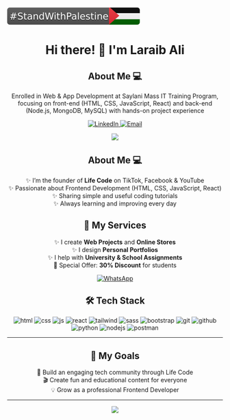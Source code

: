 [![Stand With Palestine](https://raw.githubusercontent.com/22mahmoud/StandWithPalestine/main/public/StandWithPalestine.svg)](https://standwithpalestine.vercel.app)
<h1 align="center"> Hi there! 👋 I'm Laraib Ali</h1>
<h2 align="center">About Me 💻</h2><p align="center">Enrolled in Web & App Development at Saylani Mass IT Training Program, focusing on front-end (HTML, CSS, JavaScript, React) and back-end (Node.js, MongoDB, MySQL) with hands-on project experience </p>
<!-- <img width="1584" height="396" alt="Laraib Ali" src="https://github.com/user-attachments/assets/b835c77e-f4df-4d32-979b-9589011a02d3" />  -->

<p align="center"><a href="https://www.linkedin.com/in/laraib-ali-b0072b1b9/" target="_blank">
<img src="https://cdn-icons-png.flaticon.com/512/3536/3536505.png" alt="LinkedIn" width="35" height="35"/>
<a href="mailto:laraibali.0238@gmail.com" target="_blank">
<img src="https://cdn-icons-png.flaticon.com/512/732/732200.png" alt="Email" width="35" height="35"/>
</a>
</p>

<p align="center">
  <img src="https://media.giphy.com/media/v1.Y2lkPWVjZjA1ZTQ3djc4aG5xbnFtMm91ZTQxM2gzczA5YXR2Njc3cnE5MXd2bnl6ZmFvNyZlcD12MV9naWZzX3NlYXJjaCZjdD1n/Vcdbi5o470i9FACaZO/giphy.gif" width="300" />
</p>

<h2 align="center">About Me 💻</h2>

<p align="center">
✨ I’m the founder of <b>Life Code</b> on TikTok, Facebook & YouTube <br>
✨ Passionate about Frontend Development (HTML, CSS, JavaScript, React) <br>
✨ Sharing simple and useful coding tutorials <br>
✨ Always learning and improving every day  
</p>


<h2 align="center">🛒 My Services</h2>

<p align="center">
✨ I create <b>Web Projects</b> and <b>Online Stores</b> <br>
✨ I design <b>Personal Portfolios</b> <br>
✨ I help with <b>University & School Assignments</b> <br>
🎁 Special Offer: <b>30% Discount</b> for students
</p>

<p align="center">
  <a href="https://wh.ms/201123382567" target="_blank">
    <img src="https://upload.wikimedia.org/wikipedia/commons/6/6b/WhatsApp.svg" alt="WhatsApp" width="40" height="40"/>
  </a>
</p>


<h2 align="center">🛠️ Tech Stack</h2>

<p align="center">
  <img alt="html" src="https://skillicons.dev/icons?i=html" width="60"/>
  <img alt="css" src="https://skillicons.dev/icons?i=css" width="60"/>
  <img alt="js" src="https://skillicons.dev/icons?i=javascript" width="60"/>
  <img alt="react" src="https://skillicons.dev/icons?i=react" width="60"/>
  <img alt="tailwind" src="https://skillicons.dev/icons?i=tailwind" width="60"/>
  <img alt="sass" src="https://skillicons.dev/icons?i=sass" width="60"/>
  <img alt="bootstrap" src="https://skillicons.dev/icons?i=bootstrap" width="60"/>
  <img alt="git" src="https://skillicons.dev/icons?i=git" width="60"/>
  <img alt="github" src="https://skillicons.dev/icons?i=github" width="60"/>
  <img alt="python" src="https://skillicons.dev/icons?i=python" width="60"/>
  <img alt="nodejs" src="https://skillicons.dev/icons?i=nodejs" width="60"/>
  <img alt="postman" src="https://skillicons.dev/icons?i=postman" width="60"/>
</p>

---

<h2 align="center">🎯 My Goals</h2>

<p align="center">
🚀 Build an engaging tech community through Life Code <br>
🎬 Create fun and educational content for everyone <br>
💡 Grow as a professional Frontend Developer  
</p>

---

<p align="center">
  <img src="https://media4.giphy.com/media/v1.Y2lkPTc5MGI3NjExZjZleGxsNHV4bndjcWR2djdscTcydjRrcHkyb201azk4NzVqcGdxdSZlcD12MV9pbnRlcm5hbF9naWZfYnlfaWQmY3Q9Zw/UEJ6DQQp68LJSnyaBb/giphy.gif" width="200" />
</p>

